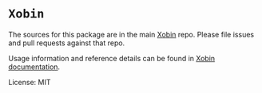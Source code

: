 # `Xobin`

The sources for this package are in the main [Xobin](https://github.com/doctorcode-org/xobin) repo. Please file issues and pull requests against that repo.

Usage information and reference details can be found in [Xobin documentation](https://xobinjs.com/docs).

License: MIT
